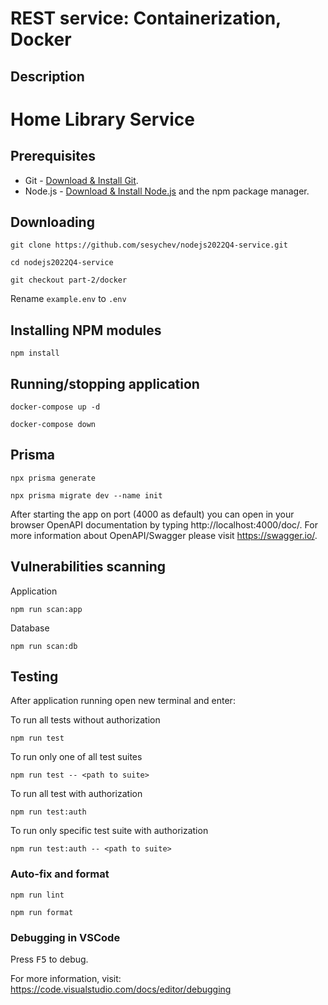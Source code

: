 # REST service: Containerization, Docker
## Description
# Home Library Service
## Prerequisites

- Git - [Download & Install Git](https://git-scm.com/downloads).
- Node.js - [Download & Install Node.js](https://nodejs.org/en/download/) and the npm package manager.

## Downloading

```
git clone https://github.com/sesychev/nodejs2022Q4-service.git
```
```
cd nodejs2022Q4-service
```
```
git checkout part-2/docker
```
Rename `example.env` to `.env`

## Installing NPM modules

```
npm install
```
## Running/stopping application

```
docker-compose up -d
```
```
docker-compose down
```

## Prisma
```
npx prisma generate
```
```
npx prisma migrate dev --name init
```

After starting the app on port (4000 as default) you can open
in your browser OpenAPI documentation by typing http://localhost:4000/doc/.
For more information about OpenAPI/Swagger please visit https://swagger.io/.

## Vulnerabilities scanning

Application

```
npm run scan:app
```

Database

```
npm run scan:db
```

## Testing

After application running open new terminal and enter:

To run all tests without authorization

```
npm run test
```

To run only one of all test suites

```
npm run test -- <path to suite>
```

To run all test with authorization

```
npm run test:auth
```

To run only specific test suite with authorization

```
npm run test:auth -- <path to suite>
```

### Auto-fix and format

```
npm run lint
```

```
npm run format
```

### Debugging in VSCode

Press <kbd>F5</kbd> to debug.

For more information, visit: https://code.visualstudio.com/docs/editor/debugging
